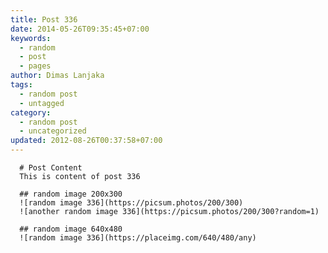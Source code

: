 ```yaml
---
title: Post 336
date: 2014-05-26T09:35:45+07:00
keywords:
  - random
  - post
  - pages
author: Dimas Lanjaka
tags:
  - random post
  - untagged
category:
  - random post
  - uncategorized
updated: 2012-08-26T00:37:58+07:00
---
```


      # Post Content
      This is content of post 336

      ## random image 200x300
      ![random image 336](https://picsum.photos/200/300)
      ![another random image 336](https://picsum.photos/200/300?random=1)

      ## random image 640x480
      ![random image 336](https://placeimg.com/640/480/any)
      